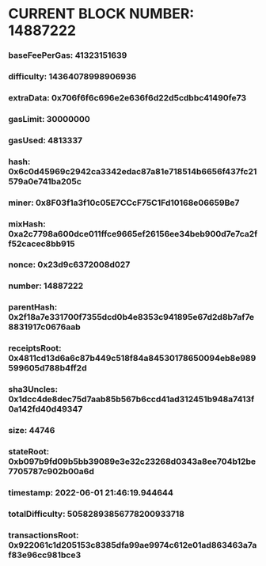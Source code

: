 # CURRENT BLOCK NUMBER: 14887222

### baseFeePerGas: 41323151639
### difficulty: 14364078998906936
### extraData: 0x706f6f6c696e2e636f6d22d5cdbbc41490fe73
### gasLimit: 30000000
### gasUsed: 4813337
### hash: 0x6c0d45969c2942ca3342edac87a81e718514b6656f437fc21579a0e741ba205c
### miner: 0x8F03f1a3f10c05E7CCcF75C1Fd10168e06659Be7
### mixHash: 0xa2c7798a600dce011ffce9665ef26156ee34beb900d7e7ca2ff52cacec8bb915
### nonce: 0x23d9c6372008d027
### number: 14887222
### parentHash: 0x2f18a7e331700f7355dcd0b4e8353c941895e67d2d8b7af7e8831917c0676aab
### receiptsRoot: 0x4811cd13d6a6c87b449c518f84a84530178650094eb8e989599605d788b4ff2d
### sha3Uncles: 0x1dcc4de8dec75d7aab85b567b6ccd41ad312451b948a7413f0a142fd40d49347
### size: 44746
### stateRoot: 0xb097b9fd09b5bb39089e3e32c23268d0343a8ee704b12be7705787c902b00a6d
### timestamp: 2022-06-01 21:46:19.944644
### totalDifficulty: 50582893856778200933718
### transactionsRoot: 0x922061c1d205153c8385dfa99ae9974c612e01ad863463a7af83e96cc981bce3
